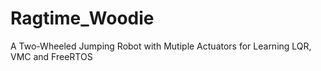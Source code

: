 # Ragtime_Woodie
A Two-Wheeled Jumping Robot with Mutiple Actuators for Learning LQR, VMC and FreeRTOS
